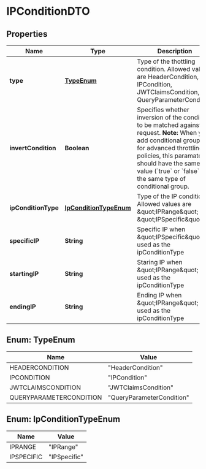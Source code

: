 
# IPConditionDTO

## Properties
Name | Type | Description | Notes
------------ | ------------- | ------------- | -------------
**type** | [**TypeEnum**](#TypeEnum) | Type of the thottling condition. Allowed values are HeaderCondition, IPCondition, JWTClaimsCondition, QueryParameterCondition  | 
**invertCondition** | **Boolean** | Specifies whether inversion of the condition to be matched against the request.  **Note:** When you add conditional groups for advanced throttling policies, this paramater should have the same value (&#x60;true&#x60; or &#x60;false&#x60;) for the same type of conditional group.  |  [optional]
**ipConditionType** | [**IpConditionTypeEnum**](#IpConditionTypeEnum) | Type of the IP condition. Allowed values are \&quot;IPRange\&quot; and \&quot;IPSpecific\&quot; |  [optional]
**specificIP** | **String** | Specific IP when \&quot;IPSpecific\&quot; is used as the ipConditionType |  [optional]
**startingIP** | **String** | Staring IP when \&quot;IPRange\&quot; is used as the ipConditionType |  [optional]
**endingIP** | **String** | Ending IP when \&quot;IPRange\&quot; is used as the ipConditionType |  [optional]


<a name="TypeEnum"></a>
## Enum: TypeEnum
Name | Value
---- | -----
HEADERCONDITION | &quot;HeaderCondition&quot;
IPCONDITION | &quot;IPCondition&quot;
JWTCLAIMSCONDITION | &quot;JWTClaimsCondition&quot;
QUERYPARAMETERCONDITION | &quot;QueryParameterCondition&quot;


<a name="IpConditionTypeEnum"></a>
## Enum: IpConditionTypeEnum
Name | Value
---- | -----
IPRANGE | &quot;IPRange&quot;
IPSPECIFIC | &quot;IPSpecific&quot;



